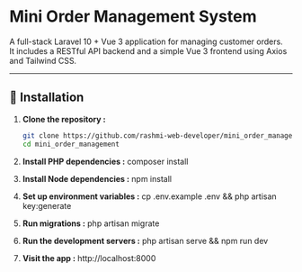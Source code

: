 # Mini Order Management System

A full-stack Laravel 10 + Vue 3 application for managing customer orders.  
It includes a RESTful API backend and a simple Vue 3 frontend using Axios and Tailwind CSS.

---

## 🚀 Installation

1. **Clone the repository :**
   ```bash
   git clone https://github.com/rashmi-web-developer/mini_order_management
   cd mini_order_management

2. **Install PHP dependencies :**
    composer install

3. **Install Node dependencies :**
    npm install

4. **Set up environment variables :**
    cp .env.example .env &&
    php artisan key:generate

4. **Run migrations :**
    php artisan migrate

5. **Run the development servers :**
    php artisan serve &&
    npm run dev

6. **Visit the app :**
    http://localhost:8000